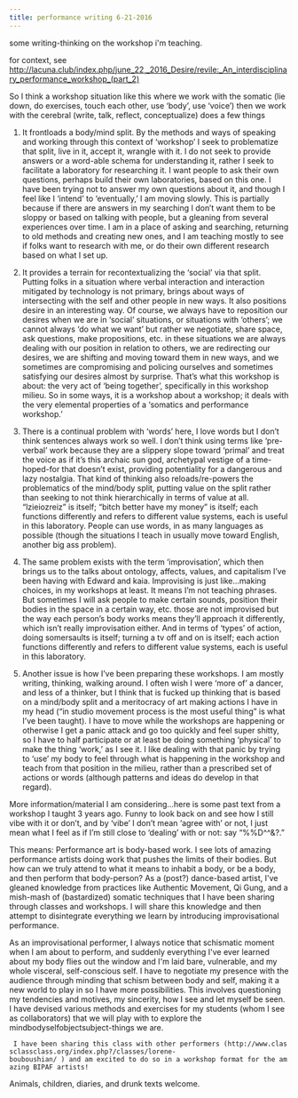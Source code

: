 ```yaml
---
title: performance writing 6-21-2016
---
```


some writing-thinking on the workshop i'm teaching.

for context, see <http://lacuna.club/index.php/june_22,_2016_Desire/revile:_An_interdisciplinary_performance_workshop_(part_2)>

So I think a workshop situation like this where we work with the somatic (lie down, do exercises, touch each other, use ‘body’, use ‘voice’) then we work with the cerebral (write, talk, reflect, conceptualize) does a few things

1) It frontloads a body/mind split. By the methods and ways of speaking and working through this context of ‘workshop’ I seek to problematize that split, live in it, accept it, wrangle with it. I do not seek to provide answers or a word-able schema for understanding it, rather I seek to facilitate a laboratory for researching it. I want people to ask their own questions, perhaps build their own laboratories, based on this one. I have been trying not to answer my own questions about it, and though I feel like I ‘intend’ to ‘eventually,’ I am moving slowly. This is partially because if there are answers in my searching I don’t want them to be sloppy or based on talking with people, but a gleaning from several experiences over time. I am in a place of asking and searching, returning to old methods and creating new ones, and I am teaching mostly to see if folks want to research with me, or do their own different research based on what I set up.

2) It provides a terrain for recontextualizing the ‘social’ via that split. Putting folks in a situation where verbal interaction and interaction mitigated by technology is not primary, brings about ways of intersecting with the self and other people in new ways. It also positions desire in an interesting way. Of course, we always have to reposition our desires when we are in ‘social’ situations, or situations with ‘others’; we cannot always ‘do what we want’ but rather we negotiate, share space, ask questions, make propositions, etc. in these situations we are always dealing with our position in relation to others, we are redirecting our desires, we are shifting and moving toward them in new ways, and we sometimes are compromising and policing ourselves and sometimes satisfying our desires almost by surprise. That’s what this workshop is about: the very act of ‘being together’, specifically in this workshop milieu. So in some ways, it is a workshop about a workshop; it deals with the very elemental properties of a ‘somatics and performance workshop.’

3) There is a continual problem with ‘words’ here, I love words but I don’t think sentences always work so well. I don’t think using terms like ‘pre-verbal’ work because they are a slippery slope toward ‘primal’ and treat the voice as if it’s this archaic sun god, archetypal vestige of a time-hoped-for that doesn’t exist, providing potentiality for a dangerous and lazy nostalgia. That kind of thinking also reloads/re-powers the problematics of the mind/body split, putting value on the split rather than seeking to not think hierarchically in terms of value at all. “lzieiozreiz” is itself; “bitch better have my money” is itself; each functions differently and refers to different value systems, each is useful in this laboratory. People can use words, in as many languages as possible (though the situations I teach in usually move toward English, another big ass problem).

4) The same problem exists with the term ‘improvisation’, which then brings us to the talks about ontology, affects, values, and capitalism I’ve been having with Edward and kaia. Improvising is just like…making choices, in my workshops at least. It means I’m not teaching phrases. But sometimes I will ask people to make certain sounds, position their bodies in the space in a certain way, etc. those are not improvised but the way each person’s body works means they’ll approach it differently, which isn’t really improvisation either. And in terms of ‘types’ of action, doing somersaults is itself; turning a tv off and on is itself; each action functions differently and refers to different value systems, each is useful in this laboratory.

5) Another issue is how I’ve been preparing these workshops. I am mostly writing, thinking, walking around. I often wish I were ‘more of’ a dancer, and less of a thinker, but I think that is fucked up thinking that is based on a mind/body split and a meritocracy of art making actions I have in my head (“in studio movement process is the most useful thing” is what I’ve been taught). I have to move while the workshops are happening or otherwise I get a panic attack and go too quickly and feel super shitty, so I have to half participate or at least be doing something ‘physical’ to make the thing ‘work,’ as I see it. I like dealing with that panic by trying to ‘use’ my body to feel through what is happening in the workshop and teach from that position in the milieu, rather than a prescribed set of actions or words (although patterns and ideas do develop in that regard).

More information/material I am considering…here is some past text from a workshop I taught 3 years ago. Funny to look back on and see how I still vibe with it or don’t, and by ‘vibe’ I don’t mean ‘agree with’ or not, I just mean what I feel as if I’m still close to ‘dealing’ with or not: say “%%D\^\^&?.”

This means: Performance art is body-based work. I see lots of amazing performance artists doing work that pushes the limits of their bodies. But how can we truly attend to what it means to inhabit a body, or be a body, and then perform that body-person? As a (post?) dance-based artist, I've gleaned knowledge from practices like Authentic Movement, Qi Gung, and a mish-mash of (bastardized) somatic techniques that I have been sharing through classes and workshops. I will share this knowledge and then attempt to disintegrate everything we learn by introducing improvisational performance.

As an improvisational performer, I always notice that schismatic moment when I am about to perform, and suddenly everything I've ever learned about my body flies out the window and I'm laid bare, vulnerable, and my whole visceral, self-conscious self. I have to negotiate my presence with the audience through minding that schism between body and self, making it a new world to play in so I have more possibilities. This involves questioning my tendencies and motives, my sincerity, how I see and let myself be seen. I have devised various methods and exercises for my students (whom I see as collaborators) that we will play with to explore the mindbodyselfobjectsubject-things we are.

` I have been sharing this class with other performers (http://www.classclassclass.org/index.php?/classes/lorene-bouboushian/ ) and am excited to do so in a workshop format for the amazing BIPAF artists!`

Animals, children, diaries, and drunk texts welcome.
